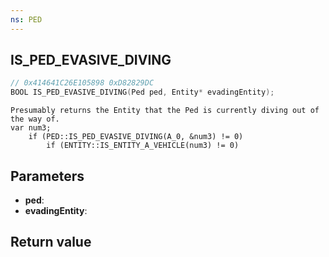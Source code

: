 ```yaml
---
ns: PED
---
```

## IS_PED_EVASIVE_DIVING

```c
// 0x414641C26E105898 0xD82829DC
BOOL IS_PED_EVASIVE_DIVING(Ped ped, Entity* evadingEntity);
```

```
Presumably returns the Entity that the Ped is currently diving out of the way of.
var num3;
    if (PED::IS_PED_EVASIVE_DIVING(A_0, &num3) != 0)
        if (ENTITY::IS_ENTITY_A_VEHICLE(num3) != 0)
```

## Parameters
* **ped**: 
* **evadingEntity**: 

## Return value
